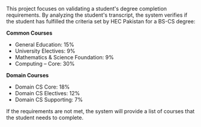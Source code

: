 This project focuses on validating a student's degree completion requirements. By analyzing the student's transcript, the system verifies if the student has fulfilled the criteria set by HEC Pakistan for a BS-CS degree:

**Common Courses**
- General Education: 15%
- University Electives: 9%
- Mathematics & Science Foundation: 9%
- Computing – Core: 30%

**Domain Courses**
- Domain CS Core: 18%
- Domain CS Electives: 12%
- Domain CS Supporting: 7%

If the requirements are not met, the system will provide a list of courses that the student needs to complete.
